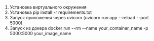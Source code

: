 1. Установка виртуального окружения 
2. Установка pip install -r requirements.txt
3. Запуск приложения через uvicorn (uvicorn run:app --reload --port 5000)
4. Запуск из докера docker run --rm --name your_container_name -p 5000:5000 your_image_name

